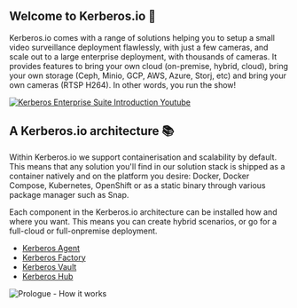 ## Welcome to Kerberos.io 👋

Kerberos.io comes with a range of solutions helping you to setup a small video surveillance deployment flawlessly, with just a few cameras, and scale out to a large enterprise deployment, with thousands of cameras. It provides features to bring your own cloud (on-premise, hybrid, cloud), bring your own storage (Ceph, Minio, GCP, AWS, Azure, Storj, etc) and bring your own cameras (RTSP H264). In other words, you run the show!

<a href="https://www.youtube.com/watch?v=JzC8vJ0xZS0" target="_blank"><img alt="Kerberos Enterprise Suite Introduction Youtube" src="https://github.com/kerberos-io/.github/assets/1546779/8257bd57-1dfe-4f31-98f1-e555ba5f3afd"/></a>

## A Kerberos.io architecture 📚

Within Kerberos.io we support containerisation and scalability by default. This means that any solution you'll find in our solution stack is shipped as a container natively and on the platform you desire: Docker, Docker Compose, Kubernetes, OpenShift or as a static binary through various package manager such as Snap.

Each component in the Kerberos.io architecture can be installed how and where you want. This means you can create hybrid scenarios, or go for a full-cloud or full-onpremise deployment.

- [Kerberos Agent](https://github.com/kerberos-io/agent)
- [Kerberos Factory](https://github.com/kerberos-io/factory)
- [Kerberos Vault](https://github.com/kerberos-io/vault)
- [Kerberos Hub](https://github.com/kerberos-io/hub)

![Prologue - How it works](https://github.com/kerberos-io/.github/assets/1546779/b6048b95-e161-4547-99ee-628e0a41c997)
